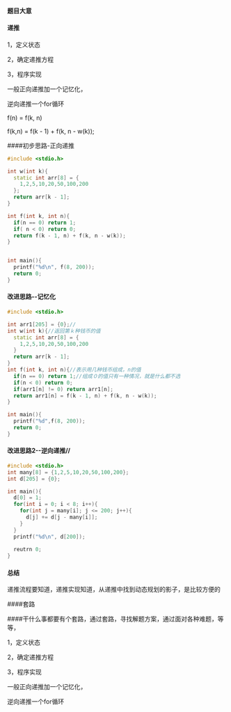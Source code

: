 #### 题目大意









#### 递推

1，定义状态

2，确定递推方程

3，程序实现

一般正向递推加一个记忆化，

逆向递推一个for循环







f(n) = f(k, n)

f(k,n) = f(k - 1) + f(k, n - w(k));

####初步思路-正向递推

`````c++
#include <stdio.h>

int w(int k){
  static int arr[8] = {
    1,2,5,10,20,50,100,200
  };
  return arr[k - 1];
}

int f(int k, int n){
  if(n == 0) return 1;
  if( n < 0) return 0;
  return f(k - 1, n) + f(k, n - w(k));
}


int main(){
  printf("%d\n", f(8, 200));  
  return 0;
}
`````

#### 改进思路--记忆化

````c++
#include <stdio.h>

int arr1[205] = {0};//
int w(int k){//返回第ｋ种钱币的值
  static int arr[8] = {
    1,2,5,10,20,50,100,200
  }
  return arr[k - 1];
}
int f(int k, int n){//表示用几种钱币组成，n的值
  if(n == 0) return 1;//组成０的值只有一种情况，就是什么都不选
  if(n < 0) return 0;
  if(arr1[n] != 0) return arr1[n];
  return arr1[n] = f(k - 1, n) + f(k, n - w(k));
}

int main(){ 
  printf("%d",f(8, 200));
  return 0;
}
````

#### 改进思路2--逆向递推//

````c++
#include <stdio.h>
int many[8] = {1,2,5,10,20,50,100,200};
int d[205] = {0};

int main(){
  d[0] = 1;
  for(int i = 0; i < 8; i++){
    for(int j = many[i]; j <= 200; j++){
      d[j] += d[j - many[i]];
    }
  }
  printf("%d\n", d[200]);
  
  reutrn 0;
}
````





#### 总结

递推流程要知道，递推实现知道，从递推中找到动态规划的影子，是比较方便的











####套路

####干什么事都要有个套路，通过套路，寻找解题方案，通过面对各种难题，等等，

1，定义状态

2，确定递推方程

3，程序实现

一般正向递推加一个记忆化，

逆向递推一个for循环